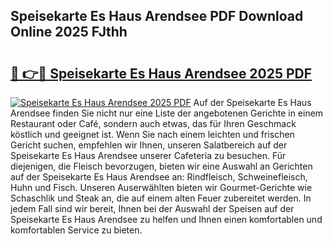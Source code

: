 ## Speisekarte Es Haus Arendsee PDF Download Online 2025 FJthh

# <h2><a href="http://gc9l415.nevu.top/?p=Speisekarte+Es+Haus+Arendsee">🔗 👉🔴 Speisekarte Es Haus Arendsee 2025 PDF</a></h2>

[![Speisekarte Es Haus Arendsee 2025 PDF](https://i.imgur.com/dBaPXMq.png)](http://gc9l415.nevu.top/?p=Speisekarte+Es+Haus+Arendsee)
Auf der Speisekarte Es Haus Arendsee finden Sie nicht nur eine Liste der angebotenen Gerichte in einem Restaurant oder Café, sondern auch etwas, das für Ihren Geschmack köstlich und geeignet ist. Wenn Sie nach einem leichten und frischen Gericht suchen, empfehlen wir Ihnen, unseren Salatbereich auf der Speisekarte Es Haus Arendsee unserer Cafeteria zu besuchen. Für diejenigen, die Fleisch bevorzugen, bieten wir eine Auswahl an Gerichten auf der Speisekarte Es Haus Arendsee an: Rindfleisch, Schweinefleisch, Huhn und Fisch. Unseren Auserwählten bieten wir Gourmet-Gerichte wie Schaschlik und Steak an, die auf einem alten Feuer zubereitet werden. In jedem Fall sind wir bereit, Ihnen bei der Auswahl der Speisen auf der Speisekarte Es Haus Arendsee zu helfen und Ihnen einen komfortablen und komfortablen Service zu bieten.

